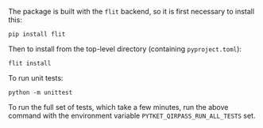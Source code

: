 The package is built with the `flit` backend, so it is first necessary to
install this:

```shell
pip install flit
```

Then to install from the top-level directory (containing `pyproject.toml`):

```shell
flit install
```

To run unit tests:

```shell
python -m unittest
```

To run the full set of tests, which take a few minutes, run the above command
with the environment variable `PYTKET_QIRPASS_RUN_ALL_TESTS` set.
